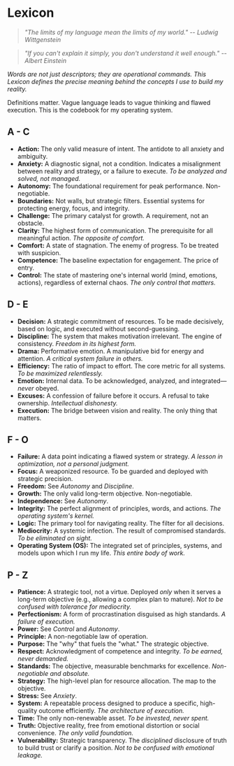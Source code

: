 # Lexicon

> *"The limits of my language mean the limits of my world." -- Ludwig Wittgenstein*

> *"If you can't explain it simply, you don't understand it well enough." -- Albert Einstein*

*Words are not just descriptors; they are operational commands. This Lexicon defines the precise meaning behind the concepts I use to build my reality.*

Definitions matter. Vague language leads to vague thinking and flawed execution. This is the codebook for my operating system.

## A - C

- **Action:** The only valid measure of intent. The antidote to all anxiety and ambiguity.
- **Anxiety:** A diagnostic signal, not a condition. Indicates a misalignment between reality and strategy, or a failure to execute. *To be analyzed and solved, not managed.*
- **Autonomy:** The foundational requirement for peak performance. Non-negotiable.
- **Boundaries:** Not walls, but strategic filters. Essential systems for protecting energy, focus, and integrity.
- **Challenge:** The primary catalyst for growth. A requirement, not an obstacle.
- **Clarity:** The highest form of communication. The prerequisite for all meaningful action. *The opposite of comfort.*
- **Comfort:** A state of stagnation. The enemy of progress. To be treated with suspicion.
- **Competence:** The baseline expectation for engagement. The price of entry.
- **Control:** The state of mastering one's internal world (mind, emotions, actions), regardless of external chaos. *The only control that matters.*

## D - E

- **Decision:** A strategic commitment of resources. To be made decisively, based on logic, and executed without second-guessing.
- **Discipline:** The system that makes motivation irrelevant. The engine of consistency. *Freedom in its highest form.*
- **Drama:** Performative emotion. A manipulative bid for energy and attention. *A critical system failure in others.*
- **Efficiency:** The ratio of impact to effort. The core metric for all systems. *To be maximized relentlessly.*
- **Emotion:** Internal data. To be acknowledged, analyzed, and integrated—*never* obeyed.
- **Excuses:** A confession of failure before it occurs. A refusal to take ownership. *Intellectual dishonesty.*
- **Execution:** The bridge between vision and reality. The only thing that matters.

## F - O

- **Failure:** A data point indicating a flawed system or strategy. *A lesson in optimization, not a personal judgment.*
- **Focus:** A weaponized resource. To be guarded and deployed with strategic precision.
- **Freedom:** See *Autonomy* and *Discipline*.
- **Growth:** The only valid long-term objective. Non-negotiable.
- **Independence:** See *Autonomy*.
- **Integrity:** The perfect alignment of principles, words, and actions. *The operating system's kernel.*
- **Logic:** The primary tool for navigating reality. The filter for all decisions.
- **Mediocrity:** A systemic infection. The result of compromised standards. *To be eliminated on sight.*
- **Operating System (OS):** The integrated set of principles, systems, and models upon which I run my life. *This entire body of work.*

## P - Z

- **Patience:** A strategic tool, not a virtue. Deployed *only* when it serves a long-term objective (e.g., allowing a complex plan to mature). *Not to be confused with tolerance for mediocrity.*
- **Perfectionism:** A form of procrastination disguised as high standards. *A failure of execution.*
- **Power:** See *Control* and *Autonomy*.
- **Principle:** A non-negotiable law of operation.
- **Purpose:** The "why" that fuels the "what." The strategic objective.
- **Respect:** Acknowledgment of competence and integrity. *To be earned, never demanded.*
- **Standards:** The objective, measurable benchmarks for excellence. *Non-negotiable and absolute.*
- **Strategy:** The high-level plan for resource allocation. The map to the objective.
- **Stress:** See *Anxiety*.
- **System:** A repeatable process designed to produce a specific, high-quality outcome efficiently. *The architecture of execution.*
- **Time:** The only non-renewable asset. *To be invested, never spent.*
- **Truth:** Objective reality, free from emotional distortion or social convenience. *The only valid foundation.*
- **Vulnerability:** Strategic transparency. The *disciplined* disclosure of truth to build trust or clarify a position. *Not to be confused with emotional leakage.*